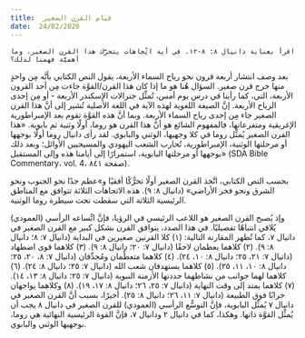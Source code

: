 ```yaml
---
title:  قيام القرن الصغير
date:  24/02/2020
---
```


`اقرأ بعناية دانيال ٨: ٨-١٢. في أية اتِّجاهات يتحرَّك هذا القرن الصغير، وما أهميَّة فهمنا لذلك؟`

بعد وصف انتشار أربعة قرون نحو رياح السماء الأربعة، يقول النص الكتابي بأنَّه مِن واحدٍ منها خرج قرن صغير. السؤال هُنا هو ما إذا كان هذا القرن/القوَّة جاءت مِن أحد القرون الأربعة، التي، كما رأينا في درس يوم أمس، تُمثِّل جنرالات الإسكندر الأربعة - أو مِن إحدى الرياح الأربعة. إنَّ الصيغة اللغوية لهذه الآية في اللغة الأصلية تُشير إلى أنَّ هذا القرن الصغير جاء مِن إحدى رياح السماء الأربعة. وبما أنَّ هذه القوَّة تقوم بعد الإمبراطورية الإغريقية ومتفرعاتها، فالمفهوم الشائع هو أنَّ هذا القرن هو روما، أولًا وثنية ثم بابوية. «هذا القرن الصغير يُمثِّل روما في كلا وجهيها، الوثني والبابوي. لقد رأى دانيال روما أولًا بوجهها أو مرحلتها الوثنية، الإمبراطورية، تُحارب الشعب اليهودي والمسيحيين الأوائل؛ وبعد ذلك بوجهها أو مرحلتها البابوية، استمرارًا إلى أيامنا هذه وإلى المستقبل» (SDA Bible Commentary، vol. 4، صفحة ٨٤١).

بحسب النص الكتابي، اتَّخذ القرن الصغير أولًا تحرُّكًا أفقيًا و»عظم جدًا نحو الجنوب ونحو الشرق ونحو فخر الأراضي» (دانيال ٨: ٩). هذه الاتجاهات الثلاثة تتوافق مع المناطق الرئيسية الثلاثة التي سقطت تحت سيطرة روما الوثنية.

وإذ يُصبح القرن الصغير هو اللاعب الرئيسي في الرؤيا، فإنَّ اتِّساعه الرأسي (العمودي) يُلاقي انتباهًا تفصيليًا. في هذا الصدد، يتوافق القرن بشكل كبير مع القرن الصغير في دانيال ٧، كما تُظهر المقارنة التالية: (١) كلا القرنين صغيرين في البداية (دانيال ٧: ٨؛ دانيال ٨: ٩). (٢) كلاهما يعظمان لاحقًا (دانيال ٧: ٢٠؛ دانيال ٨: ٩). (٣) كلاهما قوى اضطهاد (دانيال ٧: ٢١، ٢٥؛ دانيال ٨: ١٠، ٢٤). (٤) كلاهما متعظِّمان ومُجدِّفان (دانيال ٧: ٨، ٢٠، ٢٥؛ دانيال ٨: ١٠، ١١، ٢٥). (٥) كلاهما يستهدفان شعب الله (دانيال ٧: ٢٥؛ دانيال ٨: ٢٤). (٦) كلاهما لهما جوانب من نشاطهما حددتها الأزمنة النبوية (دانيال ٧: ٢٥؛ دانيال ٨: ١٣، ١٤). (٧) كلاهما يمتد إلى وقت النهاية (دانيال ٧: ٢٥، ٢٦؛ دانيال ٨: ١٧، ١٩). (٨) وكلاهما يواجهان خرابًا فوق الطبيعة (دانيال ٧: ١١، ٢٦؛ دانيال ٨: ٢٥). أخيرًا، بسبب أنَّ القرن الصغير في دانيال ٧ يُمثِّل البابوية، فإنَّ التوسُّع الرأسي (العمودي) للقرن الصغير في دانيال ٨ يجب أن يُمثِّل القوَّة ذاتها. وهكذا، كما في دانيال ٢ ودانيال ٧، فإنَّ القوة الرئيسية النهائية هي روما، بوجهيها الوثني والبابوي.